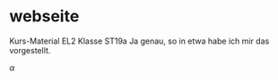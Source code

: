 
# webseite
Kurs-Material EL2 Klasse ST19a
Ja genau, so in etwa habe ich mir das vorgestellt.

$\alpha$
